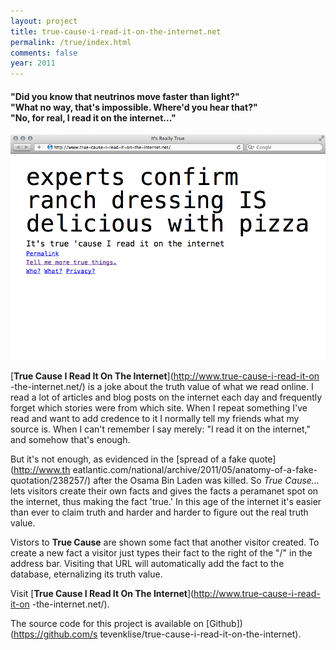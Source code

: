 ```yaml
---
layout: project
title: true-cause-i-read-it-on-the-internet.net
permalink: /true/index.html
comments: false
year: 2011
---
```


<h4>
"Did you know that neutrinos move faster than light?"<br>
"What no way, that's impossible. Where'd you hear that?"<br>
"No, for real, I read it on the internet..."
</h4>

![](/images/true.png)

[**True Cause I Read It On The Internet**](http://www.true-cause-i-read-it-on
-the-internet.net/) is a joke about the truth value of what we read online. I
read a lot of articles and blog posts on the internet each day and frequently
forget which stories were from which site. When I repeat something I've read
and want to add credence to it I normally tell my friends what my source is.
When I can't remember I say merely: "I read it on the internet," and somehow
that's enough.

But it's not enough, as evidenced in the [spread of a fake quote](http://www.th
eatlantic.com/national/archive/2011/05/anatomy-of-a-fake-quotation/238257/)
after the Osama Bin Laden was killed. So *True Cause...* lets visitors create
their own facts and gives the facts a peramanet spot on the internet, thus
making the fact 'true.' In this age of the internet it's easier than ever to
claim truth and harder and harder to figure out the real truth value.

Vistors to **True Cause** are shown some fact that another visitor created. To
create a new fact a visitor just types their fact to the right of the "/" in
the address bar. Visiting that URL will automatically add the fact to the
database, eternalizing its truth value.

Visit [**True Cause I Read It On The Internet**](http://www.true-cause-i-read-it-on
-the-internet.net/).

The source code for this project is available on [Github])(https://github.com/s
tevenklise/true-cause-i-read-it-on-the-internet).